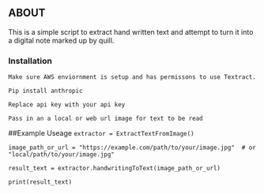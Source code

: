 
## ABOUT
This is a simple script to extract hand written text and attempt to turn it into a digital note marked up by quill.

### Installation
`Make sure AWS enviornment is setup and has permissons to use Textract.`

`Pip install anthropic`

`Replace api key with your api key`

`Pass in an a local or web url image for text to be read`

##Example Useage
`extractor = ExtractTextFromImage()`

`image_path_or_url = "https://example.com/path/to/your/image.jpg"  # or "local/path/to/your/image.jpg"`

`result_text = extractor.handwritingToText(image_path_or_url)`

`print(result_text)`

